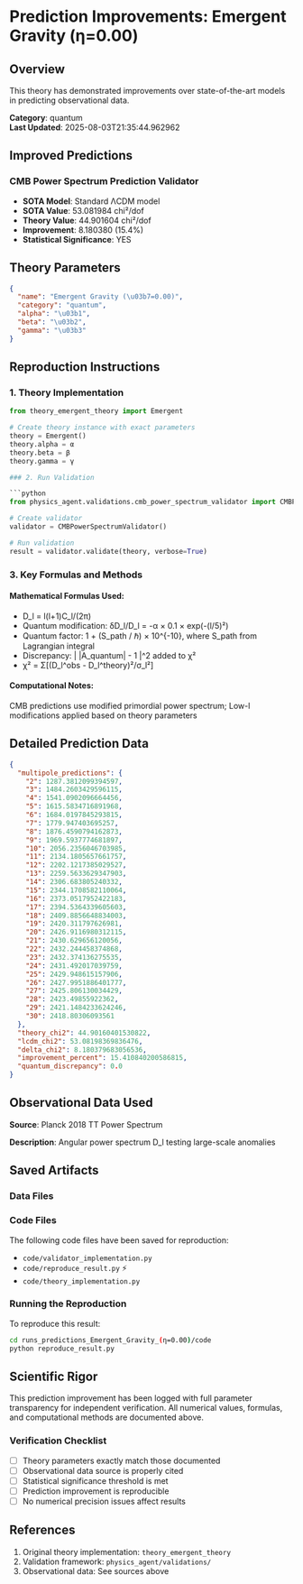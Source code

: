 # Prediction Improvements: Emergent Gravity (η=0.00)

## Overview

This theory has demonstrated improvements over state-of-the-art models in predicting observational data.

**Category**: quantum  
**Last Updated**: 2025-08-03T21:35:44.962962

## Improved Predictions

### CMB Power Spectrum Prediction Validator

- **SOTA Model**: Standard ΛCDM model
- **SOTA Value**: 53.081984 chi²/dof
- **Theory Value**: 44.901604 chi²/dof
- **Improvement**: 8.180380 (15.4%)
- **Statistical Significance**: YES

## Theory Parameters

```json
{
  "name": "Emergent Gravity (\u03b7=0.00)",
  "category": "quantum",
  "alpha": "\u03b1",
  "beta": "\u03b2",
  "gamma": "\u03b3"
}
```

## Reproduction Instructions

### 1. Theory Implementation

```python
from theory_emergent_theory import Emergent

# Create theory instance with exact parameters
theory = Emergent()
theory.alpha = α
theory.beta = β
theory.gamma = γ

### 2. Run Validation

```python
from physics_agent.validations.cmb_power_spectrum_validator import CMBPowerSpectrumValidator

# Create validator
validator = CMBPowerSpectrumValidator()

# Run validation
result = validator.validate(theory, verbose=True)
```

### 3. Key Formulas and Methods

#### Mathematical Formulas Used:

- D_l = l(l+1)C_l/(2π)
- Quantum modification: δD_l/D_l = -α × 0.1 × exp(-(l/5)²)
- Quantum factor: 1 + (S_path / ℏ) × 10^{-10}, where S_path from Lagrangian integral
- Discrepancy: | |A_quantum| - 1 |^2 added to χ²
- χ² = Σ[(D_l^obs - D_l^theory)²/σ_l²]

#### Computational Notes:

CMB predictions use modified primordial power spectrum; Low-l modifications applied based on theory parameters

## Detailed Prediction Data

```json
{
  "multipole_predictions": {
    "2": 1287.3812099394597,
    "3": 1484.2603429596115,
    "4": 1541.0902096664456,
    "5": 1615.5834716891968,
    "6": 1684.0197845293815,
    "7": 1779.947403695257,
    "8": 1876.4590794162873,
    "9": 1969.5937774681897,
    "10": 2056.2356046703985,
    "11": 2134.1805657661757,
    "12": 2202.1217385029527,
    "13": 2259.5633629347903,
    "14": 2306.683805240332,
    "15": 2344.1708582110064,
    "16": 2373.0517952422183,
    "17": 2394.5364339605603,
    "18": 2409.8856648834003,
    "19": 2420.311797626981,
    "20": 2426.9116980312115,
    "21": 2430.629656120056,
    "22": 2432.244458374868,
    "23": 2432.374136275535,
    "24": 2431.492017039759,
    "25": 2429.948615157906,
    "26": 2427.9951886401777,
    "27": 2425.806130034429,
    "28": 2423.49855922362,
    "29": 2421.1484233624246,
    "30": 2418.80306093561
  },
  "theory_chi2": 44.90160401530822,
  "lcdm_chi2": 53.08198369836476,
  "delta_chi2": 8.180379683056536,
  "improvement_percent": 15.410840200586815,
  "quantum_discrepancy": 0.0
}
```

## Observational Data Used

**Source**: Planck 2018 TT Power Spectrum

**Description**: Angular power spectrum D_l testing large-scale anomalies


## Saved Artifacts

### Data Files


### Code Files

The following code files have been saved for reproduction:

- `code/validator_implementation.py`
- `code/reproduce_result.py` ⚡
- `code/theory_implementation.py`

### Running the Reproduction

To reproduce this result:

```bash
cd runs_predictions_Emergent_Gravity_(η=0.00)/code
python reproduce_result.py
```

## Scientific Rigor

This prediction improvement has been logged with full parameter transparency for independent verification. 
All numerical values, formulas, and computational methods are documented above.

### Verification Checklist

- [ ] Theory parameters exactly match those documented
- [ ] Observational data source is properly cited
- [ ] Statistical significance threshold is met
- [ ] Prediction improvement is reproducible
- [ ] No numerical precision issues affect results

## References

1. Original theory implementation: `theory_emergent_theory`
2. Validation framework: `physics_agent/validations/`
3. Observational data: See sources above
